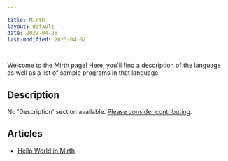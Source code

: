 ```yaml
---

title: Mirth
layout: default
date: 2022-04-28
last-modified: 2023-04-02

---
```


Welcome to the Mirth page! Here, you'll find a description of the language as well as a list of sample programs in that language.

## Description

No 'Description' section available. [Please consider contributing](https://github.com/TheRenegadeCoder/sample-programs-website).

## Articles

- [Hello World in Mirth](https://sampleprograms.io/projects/hello-world/mirth)